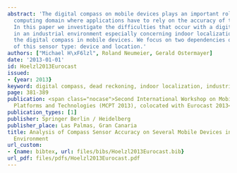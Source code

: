 ```yaml
---
abstract: 'The digital compass on mobile devices plays an important role in the mobile
  computing domain where applications have to rely on the accuracy of this sensor.
  In this paper we investigate the difficulties that occur with a digital compass
  in an industrial environment especially concerning indoor localization systems using
  the digital compass in mobile devices. We focus on two dependencies of the accuracy
  of this sensor type: device and location.'
authors: ["Michael H\xF6lzl", Roland Neumeier, Gerald Ostermayer]
date: '2013-01-01'
id: Hoelzl2013Eurocast
issued:
- {year: 2013}
keyword: digital compass, dead reckoning, indoor localization, industrial environment
page: 381-389
publication: <span class="nocase">Second International Workshop on Mobile Computing
  Platforms and Technologies (MCPT 2013), colocated with Eurocast 2013</span>
publication_types: [1]
publisher: Springer Berlin / Heidelberg
publisher_place: Las Palmas, Gran Canaria
title: Analysis of Compass Sensor Accuracy on Several Mobile Devices in an Industrial
  Environment
url_custom:
- {name: bibtex, url: files/bibs/Hoelzl2013Eurocast.bib}
url_pdf: files/pdfs/Hoelzl2013Eurocast.pdf
---
```

